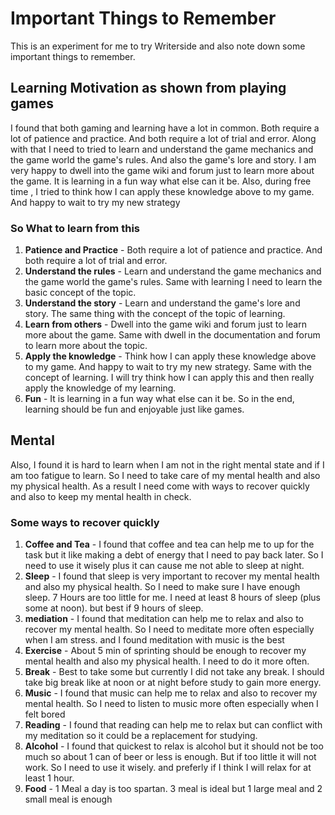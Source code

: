 # Important Things to Remember

This is an experiment for me to try Writerside and also note down some important things to remember.

## Learning Motivation as shown from playing games

I found that both gaming and learning have a lot in common. Both require a lot of patience and practice. And both require a lot of trial and error.
Along with that I need to tried to learn and understand the game mechanics and the game world the game's rules. And also the game's lore and story.
I am very happy to dwell into the game wiki and forum just to learn more about the game. It is learning in a fun way what else can it be.
Also, during free time , I tried to think how I can apply these knowledge above to my game. And happy to wait to try my new strategy

### So What to learn from this

1. **Patience and Practice** - Both require a lot of patience and practice. And both require a lot of trial and error.
2. **Understand the rules** - Learn and understand the game mechanics and the game world the game's rules. Same with learning I need to learn the basic concept of the topic.
3. **Understand the story** - Learn and understand the game's lore and story. The same thing with the concept of the topic of learning.
4. **Learn from others** - Dwell into the game wiki and forum just to learn more about the game. Same with dwell in the documentation and forum to learn more about the topic.
5. **Apply the knowledge** - Think how I can apply these knowledge above to my game. And happy to wait to try my new strategy. Same with the concept of learning. I will try think how I can apply this and then really apply the knowledge of my learning.
6. **Fun** - It is learning in a fun way what else can it be. So in the end, learning should be fun and enjoyable just like games.


## Mental 

Also, I found it is hard to learn when I am not in the right mental state and if I am too fatigue to learn. So I need to take care of my mental health and also my physical health.
As a result I need come with ways to recover quickly and also to keep my mental health in check.

### Some ways to recover quickly

1. **Coffee and Tea** - I found that coffee and tea can help me to up for the task but it like making a debt of energy that I need to pay back later. So I need to use it wisely plus it can cause me not able to sleep at night.
2. **Sleep** - I found that sleep is very important to recover my mental health and also my physical health. So I need to make sure I have enough sleep. 7 Hours are too little for me. I need at least 8 hours of sleep (plus some at noon). but best if 9 hours of sleep.
3. **mediation** - I found that meditation can help me to relax and also to recover my mental health. So I need to meditate more often especially when I am stress. and I found meditation with music is the best
4. **Exercise** - About 5 min of sprinting should be enough to recover my mental health and also my physical health. I need to do it more often.
5. **Break** - Best to take some but currently I did not take any break. I should take big break like at noon or at night before study to gain more energy.
6. **Music** - I found that music can help me to relax and also to recover my mental health. So I need to listen to music more often especially when I felt bored
7. **Reading** - I found that reading can help me to relax but can conflict with my meditation so it could be a replacement for studying.
8. **Alcohol** - I found that quickest to relax is alcohol but it should not be too much so about 1 can of beer or less is enough. But if too little it will not work. So I need to use it wisely. and preferly if I think I will relax for at least 1 hour.
9. **Food** - 1 Meal a day is too spartan. 3 meal is ideal but 1 large meal and 2 small meal is enough